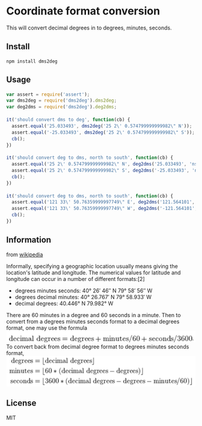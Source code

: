 # Coordinate format conversion

This will convert decimal degrees in to degrees, minutes, seconds.

## Install

```
npm install dms2deg
```

## Usage 

```js
var assert = require('assert');
var dms2deg = require('dms2deg').dms2deg;
var deg2dms = require('dms2deg').deg2dms;

it('should convert dms to deg', function(cb) {
  assert.equal('25.033493', dms2deg('25 2\' 0.574799999999982\" N'));
  assert.equal('-25.033493', dms2deg('25 2\' 0.574799999999982\" S'));
  cb();
})

it('should convert deg to dms, north to south', function(cb) {
  assert.equal('25 2\' 0.574799999999982\" N', deg2dms('25.033493', 'ns'));
  assert.equal('25 2\' 0.574799999999982\" S', deg2dms('-25.033493', 'ns'));
  cb();
})

it('should convert deg to dms, north to south', function(cb) {
  assert.equal('121 33\' 50.76359999997749\" E', deg2dms('121.564101', 'ew'));
  assert.equal('121 33\' 50.76359999997749\" W', deg2dms('-121.564101', 'ew'));
  cb();
})
```

## Information

from [wikipedia](http://en.wikipedia.org/wiki/Geographic_coordinate_conversion)

Informally, specifying a geographic location usually means giving the location's latitude and longitude. The numerical values for latitude and longitude can occur in a number of different formats:[2]
 
 - degrees minutes seconds: 40° 26′ 46″ N 79° 58′ 56″ W
 - degrees decimal minutes: 40° 26.767′ N 79° 58.933′ W
 - decimal degrees: 40.446° N 79.982° W

There are 60 minutes in a degree and 60 seconds in a minute. Then to convert from a degrees minutes seconds format to a decimal degrees format, one may use the formula
![img1](https://raw.githubusercontent.com/chilijung/dms2deg/master/img/img1.png)
To convert back from decimal degree format to degrees minutes seconds format,
![img2](https://raw.githubusercontent.com/chilijung/dms2deg/master/img/img2.png)

## License

MIT

